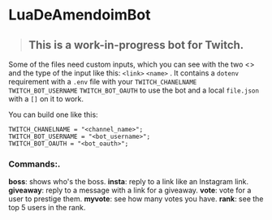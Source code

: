 # LuaDeAmendoimBot

> ## This is a work-in-progress bot for Twitch. 

Some of the files need custom inputs, which you can see with the two <> and the type of the input like this:
`<link>`
`<name>`
.
It contains a `dotenv` requirement with a `.env` file with your `TWITCH_CHANELNAME` `TWITCH_BOT_USERNAME` `TWITCH_BOT_OAUTH` to use the bot and a local `file.json` with a `[]` on it to work.

You can build one like this:
```
TWITCH_CHANELNAME = "<channel_name>";
TWITCH_BOT_USERNAME = "<bot_username>";
TWITCH_BOT_OAUTH = "<bot_oauth>";

```
### Commands:.
  **boss**: shows who's the boss.
  **insta**: reply to a link like an Instagram link.
  **giveaway**: reply to a message with a link for a giveaway.
  **vote**: vote for a user to prestige them.
  **myvote**: see how many votes you have.
  **rank**: see the top 5 users in the rank.


